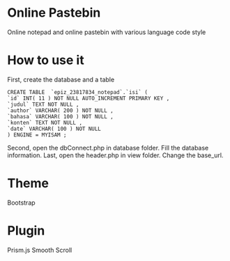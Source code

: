 # Online Pastebin
Online notepad and online pastebin with various language code style

# How to use it
First, create the database and a table

```
CREATE TABLE  `epiz_23817834_notepad`.`isi` (
`id` INT( 11 ) NOT NULL AUTO_INCREMENT PRIMARY KEY ,
`judul` TEXT NOT NULL ,
`author` VARCHAR( 200 ) NOT NULL ,
`bahasa` VARCHAR( 100 ) NOT NULL ,
`konten` TEXT NOT NULL ,
`date` VARCHAR( 100 ) NOT NULL
) ENGINE = MYISAM ;
```

Second, open the dbConnect.php in database folder. Fill the database information.
Last, open the header.php in view folder. Change the base_url.

# Theme
Bootstrap

# Plugin
Prism.js
Smooth Scroll
